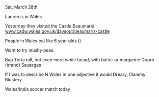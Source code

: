 Sat, March 28th

Lauren is in Wales

Yesterday they visited the Castle Beaumaris
www.cadw.wales.gov.uk/daysout/beaumaris-castle

People in Wales eat like 6 year olds ()

Want to try mushy peas.

Bap Torta roll, but even more white bread, with butter or margarine  Quorn (brand) Sausages

If I was to describe N Wales in one adjective it would Dreary, Clammy
Blustery

Wales/India soccer match today
